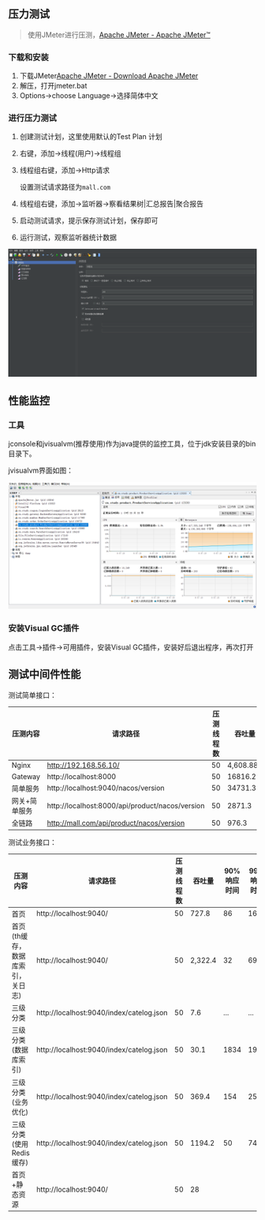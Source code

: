 



## 压力测试

> 使用JMeter进行压测，[Apache JMeter - Apache JMeter™](https://jmeter.apache.org/)

### 下载和安装

1. 下载JMeter[Apache JMeter - Download Apache JMeter](https://jmeter.apache.org/download_jmeter.cgi)
2. 解压，打开jmeter.bat
3. Options->choose Language->选择简体中文



### 进行压力测试

1. 创建测试计划，这里使用默认的Test Plan 计划

2. 右键，添加->线程(用户)->线程组

3. 线程组右键，添加->Http请求

   设置测试请求路径为`mall.com`

4. 线程组右键，添加->监听器->察看结果树|汇总报告|聚合报告

5. 启动测试请求，提示保存测试计划，保存即可

6. 运行测试，观察监听器统计数据



![image-20210604004150113](25_压力测试JMeter.assets/image-20210604004150113.png)



## 性能监控

### 工具

jconsole和jvisualvm(推荐使用)作为java提供的监控工具，位于jdk安装目录的bin目录下。

jvisualvm界面如图：

![image-20210604005741487](25_压力测试JMeter.assets/image-20210604005741487.png)



### 安装Visual GC插件

点击工具->插件->可用插件，安装Visual GC插件，安装好后退出程序，再次打开



## 测试中间件性能

测试简单接口：

| 压测内容      | 请求路径                                        | 压测线程数 | 吞吐量    | 90%响应时间 | 99%响应时间 |
| ------------- | ----------------------------------------------- | ---------- | --------- | ----------- | ----------- |
| Nginx         | http://192.168.56.10/                           | 50         | 4,608.888 | 16          | 28          |
| Gateway       | http://localhost:8000                           | 50         | 16816.2   | 5           | 2           |
| 简单服务      | http://localhost:9040/nacos/version             | 50         | 34731.3   | 2           | 5           |
| 网关+简单服务 | http://localhost:8000/api/product/nacos/version | 50         | 2871.3    | 6           | 14          |
| 全链路        | http://mall.com/api/product/nacos/version       | 50         | 976.3     | 68          | 100         |



测试业务接口：

| 压测内容                         | 请求路径                                 | 压测线程数 | 吞吐量  | 90%响应时间 | 99%响应时间 |
| -------------------------------- | ---------------------------------------- | ---------- | ------- | ----------- | ----------- |
| 首页                             | http://localhost:9040/                   | 50         | 727.8   | 86          | 166         |
| 首页(th缓存，数据库索引，关日志) | http://localhost:9040/                   | 50         | 2,322.4 | 32          | 69          |
| 三级分类                         | http://localhost:9040/index/catelog.json | 50         | 7.6     | ...         | ...         |
| 三级分类(数据库索引)             | http://localhost:9040/index/catelog.json | 50         | 30.1    | 1834        | 1986        |
| 三级分类(业务优化)               | http://localhost:9040/index/catelog.json | 50         | 369.4   | 154         | 254         |
| 三级分类(使用Redis缓存)          | http://localhost:9040/index/catelog.json | 50         | 1194.2  | 50          | 74          |
| 首页+静态资源                    | http://localhost:9040/                   | 50         | 28      |             |             |

